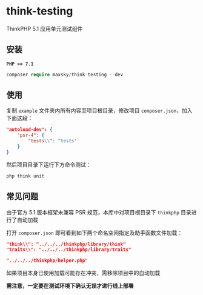 # think-testing

ThinkPHP 5.1 应用单元测试组件

## 安装

**`PHP >= 7.1`**

```php
composer require maxsky/think-testing --dev
```

## 使用

复制 `example` 文件夹内所有内容至项目根目录，修改项目 `composer.json`，加入下面这段：

```json
"autoload-dev": {
    "psr-4": {
        "tests\\": "tests"
    }
}
```

然后项目目录下运行下方命令测试：

```bash
php think unit
```

## 常见问题

由于官方 5.1 版本框架未兼容 PSR 规范，本库中对项目根目录下 `thinkphp` 目录进行了自动加载

打开 `composer.json` 即可看到如下两个命名空间指定及助手函数文件加载：

```json
"think\\": "../../../thinkphp/library/think"
"traits\\": "../../../thinkphp/library/traits"

"../../../thinkphp/helper.php"
```

如果项目本身已使用加载可能存在冲突，需移除项目中的自动加载

**需注意，一定要在测试环境下确认无误才进行线上部署**
